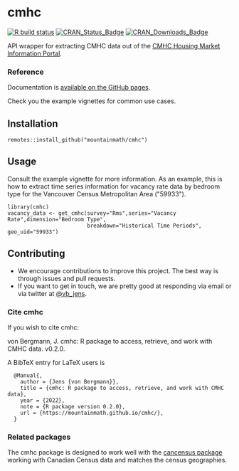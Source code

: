 # cmhc

[![R build status](https://github.com/mountainMath/cmhc/workflows/R-CMD-check/badge.svg)](https://github.com/mountainMath/cancensus/actions)
[![CRAN_Status_Badge](http://www.r-pkg.org/badges/version/cmhc)](https://cran.r-project.org/package=cmhc)
[![CRAN_Downloads_Badge](https://cranlogs.r-pkg.org/badges/cmhc)](https://cranlogs.r-pkg.org/badges/cmhc)


API wrapper for extracting CMHC data out of the [CMHC Housing Market Information Portal](https://www.cmhc-schl.gc.ca/hmiportal).


### Reference
Documentation is [available on the GitHub pages](https://mountainmath.github.io/cmhc/).

Check you the example vignettes for common use cases.

## Installation
```
remotes::install_github("mountainmath/cmhc")
```

## Usage
Consult the example vignette for more information. As an example, this is how to extract time series information
for vacancy rate data by bedroom type for the Vancouver Census Metropolitan Area ("59933").

```
library(cmhc)
vacancy_data <- get_cmhc(survey="Rms",series="Vacancy Rate",dimension="Bedroom Type",
                         breakdown="Historical Time Periods",  geo_uid="59933")

```

## Contributing

* We encourage contributions to improve this project. The best way is through issues and pull requests.
* If you want to get in touch, we are pretty good at responding via email or via twitter at [@vb_jens](https://twitter.com/vb_jens). 

### Cite **cmhc**

If you wish to cite cmhc:

  von Bergmann, J. cmhc: R package to
  access, retrieve, and work with CMHC data. v0.2.0.


A BibTeX entry for LaTeX users is
```
  @Manual{,
    author = {Jens {von Bergmann}},
    title = {cmhc: R package to access, retrieve, and work with CMHC data},
    year = {2022},
    note = {R package version 0.2.0},
    url = {https://mountainmath.github.io/cmhc/},
  }
```
### Related packages

The cmhc package is designed to work well with the [cancensus package](https://mountainmath.github.io/cancensus/) working with Canadian Census data and matches the census geographies.
